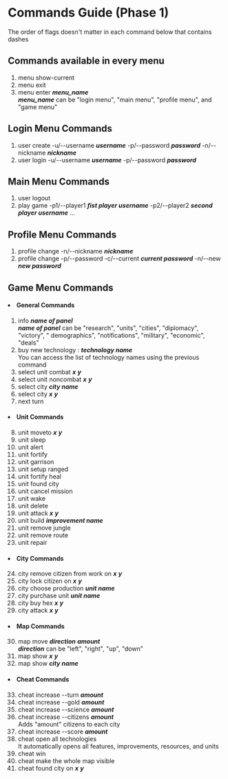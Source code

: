 # Commands Guide (Phase 1)

The order of flags doesn't matter in each command below that contains dashes

## Commands available in every menu

1) menu show-current
2) menu exit
3) menu enter **_menu_name_** <br> **_menu_name_** can be "login menu", "main menu", "profile menu", and "game menu"

## Login Menu Commands

1) user create -u/--username **_username_** -p/--password **_password_** -n/--nickname **_nickname_**
2) user login -u/--username **_username_** -p/--password **_password_**

## Main Menu Commands

1) user logout
2) play game -p1/--player1 **_fist player username_** -p2/--player2 **_second player username_** ...

## Profile Menu Commands

1) profile change -n/--nickname **_nickname_**
2) profile change -p/--password -c/--current **_current password_** -n/--new **_new password_**

## Game Menu Commands

#### <li> General Commands

1) info **_name of panel_** <br> **_name of panel_** can be "research", "units", "cities", "diplomacy", "victory", "
   demographics", "notifications", "military", "economic", "deals"
2) buy new technology : **_technology name_** <br> You can access the list of technology names using the previous
   command
3) select unit combat **_x_** **_y_**
4) select unit noncombat **_x_** **_y_**
5) select city **_city name_**
6) select city **_x_** **_y_**
7) next turn

#### <li> Unit Commands

8) unit moveto **_x_** **_y_**
9) unit sleep
10) unit alert
11) unit fortify
12) unit garrison
13) unit setup ranged
14) unit fortify heal
15) unit found city
16) unit cancel mission
17) unit wake
18) unit delete
19) unit attack **_x_** **_y_**
20) unit build **_improvement name_**
21) unit remove jungle
22) unit remove route
23) unit repair

#### <li> City Commands

24) city remove citizen from work on **_x_** **_y_**
25) city lock citizen on **_x_** **_y_**
26) city choose production **_unit name_**
27) city purchase unit **_unit name_**
28) city buy hex **_x_** **_y_**
29) city attack **_x_** **_y_**

#### <li> Map Commands

30) map move **_direction_** **_amount_** <br> **_direction_** can be "left", "right", "up", "down"
31) map show **_x_** **_y_**
32) map show **_city name_**

#### <li> Cheat Commands

33) cheat increase --turn **_amount_**
34) cheat increase --gold **_amount_**
35) cheat increase --science **_amount_**
36) cheat increase --citizens **_amount_** <br> Adds "amount" citizens to each city
37) cheat increase --score **_amount_**
38) cheat open all technologies <br> It automatically opens all features, improvements, resources, and units
39) cheat win
40) cheat make the whole map visible
41) cheat found city on **_x_** **_y_**